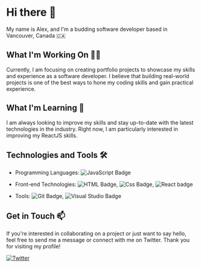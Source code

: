 # Hi there 👋

My name is Alex, and I'm a budding software developer based in Vancouver, Canada 🇨🇦

## What I'm Working On 👨‍💻
Currently, I am focusing on creating portfolio projects to showcase my skills and experience as a software developer. I believe that building real-world projects is one of the best ways to hone my coding skills and gain practical experience.

## What I'm Learning 📖
I am always looking to improve my skills and stay up-to-date with the latest technologies in the industry. Right now, I am particularly interested in improving my ReactJS skills.

## Technologies and Tools 🛠
* Programming Languages: ![JavaScript Badge](https://img.shields.io/badge/Code-JavaScript-9cf)
- Front-end Technologies: ![HTML Badge](https://img.shields.io/badge/Code-HTML-9cf), ![Css Badge](https://img.shields.io/badge/Code-CSS-9cf), ![React badge](https://img.shields.io/badge/Code-React-9cf)

- Tools: ![Git Badge](https://img.shields.io/badge/Tools-Git-9cf), ![Visual Studio Badge](https://img.shields.io/badge/Editor-Visual%20Studio%20Code-9cf)

## Get in Touch 📫 
If you're interested in collaborating on a project or just want to say hello, feel free to send me a message or connect with me on Twitter. 
Thank you for visiting my profile!


[![Twitter](https://img.shields.io/twitter/url/https/twitter.com/AlexCod3s.svg?style=social&label=Follow%20%40AlexCod3s)](https://twitter.com/alexcod3s)



